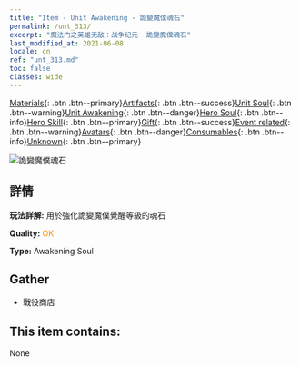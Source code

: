 ```yaml
---
title: "Item - Unit Awakening - 詭變魔僕魂石"
permalink: /unt_313/
excerpt: "魔法门之英雄无敌：战争纪元  詭變魔僕魂石"
last_modified_at: 2021-06-08
locale: cn
ref: "unt_313.md"
toc: false
classes: wide
---
```

 [Materials](/ItemsCN/){: .btn .btn--primary}[Artifacts](/ItemsCN/Artifacts/){: .btn .btn--success}[Unit Soul](/ItemsCN/UnitSoul/){: .btn .btn--warning}[Unit Awakening](/ItemsCN/UnitAwakening/){: .btn .btn--danger}[Hero Soul](/ItemsCN/HeroSoul/){: .btn .btn--info}[Hero Skill](/ItemsCN/HeroSkill/){: .btn .btn--primary}[Gift](/ItemsCN/Gift/){: .btn .btn--success}[Event related](/ItemsCN/Events/){: .btn .btn--warning}[Avatars](/ItemsCN/Avatars/){: .btn .btn--danger}[Consumables](/ItemsCN/Consumables/){: .btn .btn--info}[Unknown](/ItemsCN/Unknown/){: .btn .btn--primary}

 ![詭變魔僕魂石](/images/u/tia_xiaoemo.jpg)

## 詳情
 **玩法詳解:** 用於強化詭變魔僕覺醒等級的魂石

 **Quality:** <span style="color: #FF8C00">OK</span>

 **Type:** Awakening Soul

## Gather

*    戰役商店 

## This item contains:

  None

